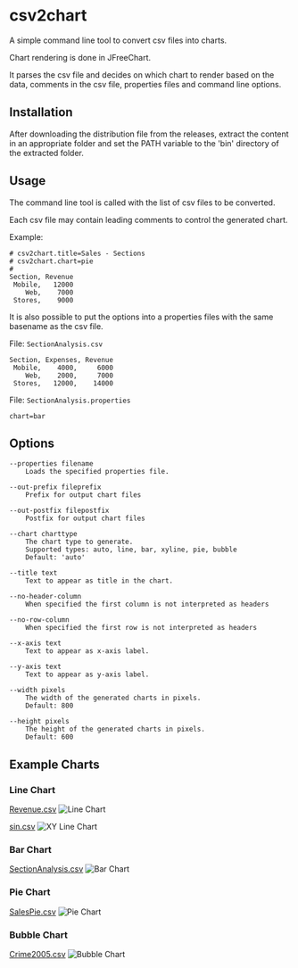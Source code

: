 # csv2chart

A simple command line tool to convert csv files into charts.

Chart rendering is done in JFreeChart.

It parses the csv file and decides on which chart to render based on the data, comments in the csv file, properties files and command line options.

## Installation

After downloading the distribution file from the releases, extract the content in an appropriate folder and set the PATH variable to the 'bin' directory of the extracted folder. 

## Usage

The command line tool is called with the list of csv files to be converted.

Each csv file may contain leading comments to control the generated chart.

Example:
```csv
# csv2chart.title=Sales - Sections
# csv2chart.chart=pie
#
Section, Revenue
 Mobile,   12000
    Web,    7000
 Stores,    9000
```

It is also possible to put the options into a properties files with the same basename as the csv file.

File: `SectionAnalysis.csv`
```csv
Section, Expenses, Revenue
 Mobile,    4000,     6000
    Web,    2000,     7000         
 Stores,   12000,    14000
```

File: `SectionAnalysis.properties`
```properties
chart=bar
```


## Options

    --properties filename
        Loads the specified properties file.

    --out-prefix fileprefix
        Prefix for output chart files

    --out-postfix filepostfix
        Postfix for output chart files

    --chart charttype
        The chart type to generate.
        Supported types: auto, line, bar, xyline, pie, bubble
        Default: 'auto'

    --title text
        Text to appear as title in the chart.

    --no-header-column
        When specified the first column is not interpreted as headers

    --no-row-column
        When specified the first row is not interpreted as headers

    --x-axis text
        Text to appear as x-axis label.

    --y-axis text
        Text to appear as y-axis label.

    --width pixels
        The width of the generated charts in pixels.
        Default: 800

    --height pixels
        The height of the generated charts in pixels.
        Default: 600


## Example Charts

### Line Chart

[Revenue.csv](https://raw.githubusercontent.com/eobermuhlner/csv2chart/master/ch.obermuhlner.csv2chart.example/data/Revenue.csv)
![Line Chart](https://raw.githubusercontent.com/eobermuhlner/csv2chart/master/ch.obermuhlner.csv2chart.example/data/Revenue.png)

[sin.csv](https://raw.githubusercontent.com/eobermuhlner/csv2chart/master/ch.obermuhlner.csv2chart.example/data/sin.csv)
![XY Line Chart](https://raw.githubusercontent.com/eobermuhlner/csv2chart/master/ch.obermuhlner.csv2chart.example/data/sin.png)

### Bar Chart

[SectionAnalysis.csv](https://raw.githubusercontent.com/eobermuhlner/csv2chart/master/ch.obermuhlner.csv2chart.example/data/SectionAnalysis.csv)
![Bar Chart](https://raw.githubusercontent.com/eobermuhlner/csv2chart/master/ch.obermuhlner.csv2chart.example/data/SectionAnalysis.png)

### Pie Chart

[SalesPie.csv](https://raw.githubusercontent.com/eobermuhlner/csv2chart/master/ch.obermuhlner.csv2chart.example/data/SalesPie.csv)
![Pie Chart](https://raw.githubusercontent.com/eobermuhlner/csv2chart/master/ch.obermuhlner.csv2chart.example/data/SalesPie.png)

### Bubble Chart

[Crime2005.csv](https://raw.githubusercontent.com/eobermuhlner/csv2chart/master/ch.obermuhlner.csv2chart.example/data/Crime2005.csv)
![Bubble Chart](https://raw.githubusercontent.com/eobermuhlner/csv2chart/master/ch.obermuhlner.csv2chart.example/data/Crime2005.png)
